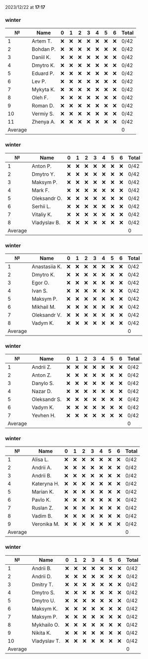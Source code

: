 2023/12/22 at **17:17**
### winter
|№|Name|0|1|2|3|4|5|6|Total|
|-----|-----|-----|-----|-----|-----|-----|-----|-----|-----|
|1|Artem T.|❌|❌|❌|❌|❌|❌|❌|0/42|
|2|Bohdan P.|❌|❌|❌|❌|❌|❌|❌|0/42|
|3|Daniil K.|❌|❌|❌|❌|❌|❌|❌|0/42|
|4|Dmytro K.|❌|❌|❌|❌|❌|❌|❌|0/42|
|5|Eduard P.|❌|❌|❌|❌|❌|❌|❌|0/42|
|6|Lev P.|❌|❌|❌|❌|❌|❌|❌|0/42|
|7|Mykyta K.|❌|❌|❌|❌|❌|❌|❌|0/42|
|8|Oleh F.|❌|❌|❌|❌|❌|❌|❌|0/42|
|9|Roman D.|❌|❌|❌|❌|❌|❌|❌|0/42|
|10|Vermiy S.|❌|❌|❌|❌|❌|❌|❌|0/42|
|11|Zhenya A.|❌|❌|❌|❌|❌|❌|❌|0/42|
|Average|||||||||0|
### winter
|№|Name|0|1|2|3|4|5|6|Total|
|-----|-----|-----|-----|-----|-----|-----|-----|-----|-----|
|1|Anton P.|❌|❌|❌|❌|❌|❌|❌|0/42|
|2|Dmytro Y.|❌|❌|❌|❌|❌|❌|❌|0/42|
|3|Maksym P.|❌|❌|❌|❌|❌|❌|❌|0/42|
|4|Mark F.|❌|❌|❌|❌|❌|❌|❌|0/42|
|5|Oleksandr O.|❌|❌|❌|❌|❌|❌|❌|0/42|
|6|Serhii L.|❌|❌|❌|❌|❌|❌|❌|0/42|
|7|Vitaliy K.|❌|❌|❌|❌|❌|❌|❌|0/42|
|8|Vladyslav B.|❌|❌|❌|❌|❌|❌|❌|0/42|
|Average|||||||||0|
### winter
|№|Name|0|1|2|3|4|5|6|Total|
|-----|-----|-----|-----|-----|-----|-----|-----|-----|-----|
|1|Anastasiia K.|❌|❌|❌|❌|❌|❌|❌|0/42|
|2|Dmytro K.|❌|❌|❌|❌|❌|❌|❌|0/42|
|3|Egor O.|❌|❌|❌|❌|❌|❌|❌|0/42|
|4|Ivan S.|❌|❌|❌|❌|❌|❌|❌|0/42|
|5|Maksym P.|❌|❌|❌|❌|❌|❌|❌|0/42|
|6|Mikhail M.|❌|❌|❌|❌|❌|❌|❌|0/42|
|7|Oleksandr V.|❌|❌|❌|❌|❌|❌|❌|0/42|
|8|Vadym K.|❌|❌|❌|❌|❌|❌|❌|0/42|
|Average|||||||||0|
### winter
|№|Name|0|1|2|3|4|5|6|Total|
|-----|-----|-----|-----|-----|-----|-----|-----|-----|-----|
|1|Andrii Z.|❌|❌|❌|❌|❌|❌|❌|0/42|
|2|Anton Z.|❌|❌|❌|❌|❌|❌|❌|0/42|
|3|Danylo S.|❌|❌|❌|❌|❌|❌|❌|0/42|
|4|Nazar D.|❌|❌|❌|❌|❌|❌|❌|0/42|
|5|Oleksandr S.|❌|❌|❌|❌|❌|❌|❌|0/42|
|6|Vadym K.|❌|❌|❌|❌|❌|❌|❌|0/42|
|7|Yevhen H.|❌|❌|❌|❌|❌|❌|❌|0/42|
|Average|||||||||0|
### winter
|№|Name|0|1|2|3|4|5|6|Total|
|-----|-----|-----|-----|-----|-----|-----|-----|-----|-----|
|1|Alisa L.|❌|❌|❌|❌|❌|❌|❌|0/42|
|2|Andrii A.|❌|❌|❌|❌|❌|❌|❌|0/42|
|3|Andrii B.|❌|❌|❌|❌|❌|❌|❌|0/42|
|4|Kateryna H.|❌|❌|❌|❌|❌|❌|❌|0/42|
|5|Marian K.|❌|❌|❌|❌|❌|❌|❌|0/42|
|6|Pavlo K.|❌|❌|❌|❌|❌|❌|❌|0/42|
|7|Ruslan Z.|❌|❌|❌|❌|❌|❌|❌|0/42|
|8|Vadim B.|❌|❌|❌|❌|❌|❌|❌|0/42|
|9|Veronika M.|❌|❌|❌|❌|❌|❌|❌|0/42|
|Average|||||||||0|
### winter
|№|Name|0|1|2|3|4|5|6|Total|
|-----|-----|-----|-----|-----|-----|-----|-----|-----|-----|
|1|Andrii B.|❌|❌|❌|❌|❌|❌|❌|0/42|
|2|Andrii D.|❌|❌|❌|❌|❌|❌|❌|0/42|
|3|Dmitry T.|❌|❌|❌|❌|❌|❌|❌|0/42|
|4|Dmytro S.|❌|❌|❌|❌|❌|❌|❌|0/42|
|5|Dmytro U.|❌|❌|❌|❌|❌|❌|❌|0/42|
|6|Maksym K.|❌|❌|❌|❌|❌|❌|❌|0/42|
|7|Maksym P.|❌|❌|❌|❌|❌|❌|❌|0/42|
|8|Mykhailo O.|❌|❌|❌|❌|❌|❌|❌|0/42|
|9|Nikita K.|❌|❌|❌|❌|❌|❌|❌|0/42|
|10|Vladyslav T.|❌|❌|❌|❌|❌|❌|❌|0/42|
|Average|||||||||0|
